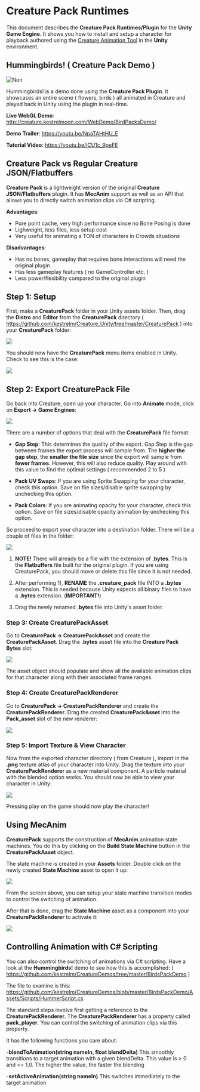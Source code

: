 # Creature Pack Runtimes

This document describes the **Creature Pack Runtimes/Plugin** for the **Unity Game Engine**. It shows you how to install and setup a character for playback authored using the [Creature Animation Tool](http://creature.kestrelmoon.com/) in the **Unity** environment.

## Hummingbirds! ( Creature Pack Demo )

![Non](https://raw.githubusercontent.com/kestrelm/Creature_Unity/master/hummerShort2.gif)

Hummingbirds! is a demo done using the **Creature Pack Plugin**. It showcases an entire scene ( flowers, birds ) all animated in Creature and played back in Unity using the plugin in real-time.

**Live WebGL Demo**: <http://creature.kestrelmoon.com/WebDemo/BirdPacksDemo/>

**Demo Trailer**: <https://youtu.be/NpaTAHtHU_E>

**Tutorial Video**: <https://youtu.be/jCU1c_9peFE>

## Creature Pack vs Regular Creature JSON/Flatbuffers

**Creature Pack** is a lightweight version of the original **Creature JSON/Flatbuffers** plugin. It has **MecAnim** support as well as an API that allows you to directly switch animation clips via C# scripting.

**Advantages**:
- Pure point cache, very high performance since no Bone Posing is done 
- Lighweight, less files, less setup cost
- Very useful for animating a TON of characters in Crowds situations

**Disadvantages**:
- Has no bones, gameplay that requires bone interactions will need the original plugin
- Has less gameplay features ( no GameController etc. )
- Less power/flexibility compared to the original plugin

## Step 1: Setup

First, make a **CreaturePack** folder in your Unity assets folder. Then, drag the **Distro** and **Editor** from the **CreaturePack** directory ( <https://github.com/kestrelm/Creature_Unity/tree/master/CreaturePack> ) into your **CreaturePack** folder:

![](https://raw.githubusercontent.com/kestrelm/Creature_Unity/master/CreaturePack/screen1.png)

You should now have the **CreaturePack** menu items enabled in Unity. Check to see this is the case:

![](https://raw.githubusercontent.com/kestrelm/Creature_Unity/master/CreaturePack/screen2.png)

## Step 2: Export CreaturePack File

Go back into Creature, open up your character. Go into **Animate** mode, click on **Export -> Game Engines**:

![](https://raw.githubusercontent.com/kestrelm/Creature_Unity/master/CreaturePack/screen3.png)

There are a number of options that deal with the **CreaturePack** file format:

- **Gap Step**: This determines the quality of the export. Gap Step is the gap between frames the export process will sample from. The **higher the gap step**, the **smaller the file size** since the export will sample from **fewer frames**. However, this will also reduce quality. Play around with this value to find the optimal settings ( recommended 2 to 5 )

- **Pack UV Swaps**: If you are using Sprite Swapping for your character, check this option. Save on file sizes/disable sprite swapping by unchecking this option.

- **Pack Colors**: If you are animating opacity for your character, check this option. Save on file sizes/disable opacity animation by unchecking this option.

So proceed to export your character into a destination folder. There will be a couple of files in the folder:

![](https://raw.githubusercontent.com/kestrelm/Creature_Unity/master/CreaturePack/screen4.png)

1) **NOTE!** There will already be a file with the extension of **.bytes**. This is the  **Flatbuffers** file built for the original plugin. If you are using CreaturePack, you should move or delete this file since it is not needed. 

2) After performing 1), **RENAME** the **.creature_pack** file INTO a **.bytes** extension. This is needed because Unity expects all binary files to have a **.bytes** extension. (**IMPORTANT!**)

3) Drag the newly renamed **.bytes** file into Unity's asset folder.

### Step 3: Create CreaturePackAsset

Go to **CreaturePack -> CreaturePackAsset** and create the **CreaturePackAsset**. Drag the **.bytes** asset file into the **Creature Pack Bytes** slot:

![](https://raw.githubusercontent.com/kestrelm/Creature_Unity/master/CreaturePack/screen5.png)

The asset object should populate and show all the available animation clips for that character along with their associated frame ranges.

### Step 4: Create CreaturePackRenderer

Go to **CreaturePack -> CreaturePackRenderer** and create the **CreaturePackRenderer**. Drag the created **CreaturePackAsset** into the **Pack_asset** slot of the new renderer:

![](https://raw.githubusercontent.com/kestrelm/Creature_Unity/master/CreaturePack/screen6.png)

### Step 5: Import Texture & View Character

Now from the exported character directory ( from Creature ), import in the **.png** texture atlas of your character into Unity. Drag the texture into your **CreaturePackRenderer** as a new material component. A particle material with the blended option works. You should now be able to view your character in Unity:

![](https://raw.githubusercontent.com/kestrelm/Creature_Unity/master/CreaturePack/screen7.png)

Pressing play on the game should now play the character!

## Using MecAnim

**CreaturePack** supports the construction of **MecAnim** animation state machines. You do this by clicking on the **Build State Machine** button in the **CreaturePackAsset** object.

The state machine is created in your **Assets** folder. Double click on the newly created **State Machine** asset to open it up:

![](https://raw.githubusercontent.com/kestrelm/Creature_Unity/master/CreaturePack/screen8.png)

From the screen above, you can setup your state machine transition modes to control the switching of animation.

After that is done, drag the **State Machine** asset as a component into your **CreaturePackRenderer** to activate it:

![](https://raw.githubusercontent.com/kestrelm/Creature_Unity/master/CreaturePack/screen9.png)

## Controlling Animation with C# Scripting

You can also control the switching of animations via C# scripting. Have a look at the **Hummingbirds!** demo to see how this is accomplished: ( <https://github.com/kestrelm/CreatureDemos/tree/master/BirdsPackDemo> )

The file to examine is this: <https://github.com/kestrelm/CreatureDemos/blob/master/BirdsPackDemo/Assets/Scripts/HummerScript.cs>

The standard steps involve first getting a reference to the **CreaturePackRenderer**. The **CreaturePackRenderer** has a property called **pack_player**. You can control the switching of animation clips via this property.

It has the following functions you care about:

-**blendToAnimation(string nameIn, float blendDelta)** This smoothly transitions to a target animation with a given blendDelta. This value is > 0 and <= 1.0. The higher the value, the faster the blending

-**setActiveAnimation(string nameIn)** This switches immediately to the target animation



